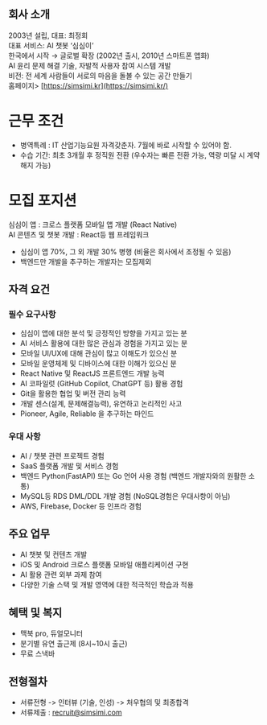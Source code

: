 ## **회사 소개**

2003년 설립, 대표: 최정회  
대표 서비스: AI 챗봇 ‘심심이’  
한국에서 시작 → 글로벌 확장 (2002년 출시, 2010년 스마트폰 앱화)  
AI 윤리 문제 해결 기술, 자발적 사용자 참여 시스템 개발  
비전: 전 세계 사람들이 서로의 마음을 돌볼 수 있는 공간 만들기  
홈페이지\> [https://simsimi.kr](https://simsimi.kr/)

# **근무 조건**

* 병역특례 : IT 산업기능요원 자격갖춘자. 7월에 바로 시작할 수 있어야 함.  
* 수습 기간: 최초 3개월 후 정직원 전환 (우수자는 빠른 전환 가능, 역량 미달 시 계약 해지 가능)

# **모집 포지션**

심심이 앱 : 크로스 플랫폼 모바일 앱 개발 (React Native)  
AI 콘텐츠 및 챗봇 개발 : React등 웹 프레임워크

* 심심이 앱 70%, 그 외 개발 30% 병행 (비율은 회사에서 조정될 수 있음)  
* 백엔드만 개발을 추구하는 개발자는 모집제외

## **자격 요건**

### **필수 요구사항**

* 심심이 앱에 대한 분석 및 긍정적인 방향을 가지고 있는 분  
* AI 서비스 활용에 대한 많은 관심과 경험을 가지고 있는 분  
* 모바일 UI/UX에 대해 관심이 많고 이해도가 있으신 분  
* 모바일 운영체제 및 디바이스에 대한 이해가 있으신 분  
* React Native 및 ReactJS 프론트엔드 개발 능력  
* AI 코파일럿 (GitHub Copilot, ChatGPT 등) 활용 경험  
* Git을 활용한 협업 및 버전 관리 능력  
* 개발 센스(설계, 문제해결능력), 유연하고 논리적인 사고  
* Pioneer, Agile, Reliable 을 추구하는 마인드

### **우대 사항**

* AI / 챗봇 관련 프로젝트 경험  
* SaaS 플랫폼 개발 및 서비스 경험  
* 백엔드 Python(FastAPI) 또는 Go 언어 사용 경험 (백엔드 개발자와의 원활한 소통)  
* MySQL등 RDS DML/DDL 개발 경험 (NoSQL경험은 우대사항이 아님)  
* AWS, Firebase, Docker 등 인프라 경험

## **주요 업무**

* AI 챗봇 및 컨텐츠 개발  
* iOS 및 Android 크로스 플랫폼 모바일 애플리케이션 구현  
* AI 활용 관련 외부 과제 참여  
* 다양한 기술 스택 및 개발 영역에 대한 적극적인 학습과 적용

## **혜택 및 복지**

* 맥북 pro, 듀얼모니터  
* 분기별 유연 출근제 (8시\~10시 출근)  
* 무료 스낵바

## **전형절차**

* 서류전형 \-\> 인터뷰 (기술, 인성) \-\> 처우협의 및 최종합격
* 서류제출 : recruit@simsimi.com

